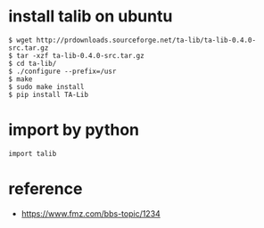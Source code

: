 # install talib on ubuntu


```
$ wget http://prdownloads.sourceforge.net/ta-lib/ta-lib-0.4.0-src.tar.gz
$ tar -xzf ta-lib-0.4.0-src.tar.gz
$ cd ta-lib/
$ ./configure --prefix=/usr
$ make
$ sudo make install
$ pip install TA-Lib
```


# import by python


```
import talib
```

# reference

* https://www.fmz.com/bbs-topic/1234




